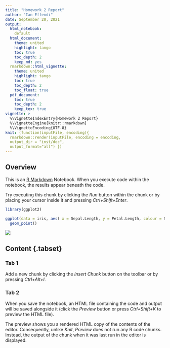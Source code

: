 ```yaml
---
title: "Homework 2 Report"
author: "Ian Effendi"
date: September 20, 2021
output:
  html_notebook:
    default
  html_document:
    theme: united
    highlight: tango
    toc: true
    toc_depth: 2
    keep_md: yes
  rmarkdown::html_vignette:
    theme: united
    highlight: tango
    toc: true
    toc_depth: 2
    toc_float: true
  pdf_document:
    toc: true
    toc_depth: 2
    keep_tex: true
vignette: >
  %\VignetteIndexEntry{Homework 2 Report}
  %\VignetteEngine{knitr::rmarkdown}
  %\VignetteEncoding{UTF-8}
knit: (function(inputFile, encoding){
  rmarkdown::render(inputFile, encoding = encoding, 
  output_dir = "inst/doc", 
  output_format="all") })
---
```


## Overview

This is an [R Markdown](http://rmarkdown.rstudio.com) Notebook. When you execute code within the notebook, the results appear beneath the code. 

Try executing this chunk by clicking the *Run* button within the chunk or by placing your cursor inside it and pressing *Ctrl+Shift+Enter*. 


```r
library(ggplot2)

ggplot(data = iris, aes( x = Sepal.Length, y = Petal.Length, colour = Species)) +
  geom_point()
```

![](C:\Users\effen\OneDrive\DOCUME~1\RIT\STAT74~1\Homework\HW2\inst\doc\HW2_RE~1/figure-html/unnamed-chunk-1-1.png)<!-- -->

## Content {.tabset}

### Tab 1

Add a new chunk by clicking the *Insert Chunk* button on the toolbar or by pressing *Ctrl+Alt+I*.

### Tab 2

When you save the notebook, an HTML file containing the code and output will be saved alongside it (click the *Preview* button or press *Ctrl+Shift+K* to preview the HTML file).

The preview shows you a rendered HTML copy of the contents of the editor. Consequently, unlike *Knit*, *Preview* does not run any R code chunks. Instead, the output of the chunk when it was last run in the editor is displayed.
